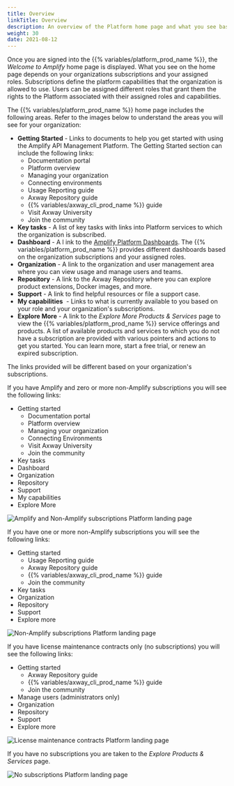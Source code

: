 ```yaml
---
title: Overview
linkTitle: Overview
description: An overview of the Platform home page and what you see based on your organizations subscriptions and your assigned roles.
weight: 30
date: 2021-08-12
---
```


Once you are signed into the {{% variables/platform_prod_name %}}, the _Welcome to Amplify_ home page is displayed. What you see on the home page depends on your organizations subscriptions and your assigned roles. Subscriptions define the platform capabilities that the organization is allowed to use. Users can be assigned different roles that grant them the rights to the Platform associated with their assigned roles and capabilities.

The {{% variables/platform_prod_name %}} home page includes the following areas. Refer to the images below to understand the areas you will see for your organization:

* **Getting Started** - Links to documents to help you get started with using the Amplify API Management Platform. The Getting Started section can include the following links:
    * Documentation portal
    * Platform overview
    * Managing your organization
    * Connecting environments
    * Usage Reporting guide
    * Axway Repository guide
    * {{% variables/axway_cli_prod_name %}} guide
    * Visit Axway University
    * Join the community
* **Key tasks** - A list of key tasks with links into Platform services to which the organization is subscribed.
* **Dashboard** - A l ink to the [Amplify Platform Dashboards](/docs/dashboard_guide/the_dashboards/). The {{% variables/platform_prod_name %}} provides different dashboards based on the organization subscriptions and your assigned roles.
* **Organization** - A link to the organization and user management area where you can view usage and manage users and teams.
* **Repository** - A link to the Axway Repository where you can explore product extensions, Docker images, and more.
* **Support** - A link to find helpful resources or file a support case.
* **My capabilities**  - Links to what is currently available to you based on your role and your organization's subscriptions.
* **Explore More** \- A link to the _Explore More Products & Services_ page to view the {{% variables/platform_prod_name %}} service offerings and products. A list of available products and services to which you do not have a subscription are provided with various pointers and actions to get you started. You can learn more, start a free trial, or renew an expired subscription.

The links provided will be different based on your organization's subscriptions.

If you have Amplify and zero or more non-Amplify subscriptions you will see the following links:

* Getting started
    * Documentation portal
    * Platform overview
    * Managing your organization
    * Connecting Environments
    * Visit Axway University
    * Join the community
* Key tasks
* Dashboard
* Organization
* Repository
* Support
* My capabilities
* Explore More

![Amplify and Non-Amplify subscriptions Platform landing page](/Images/amplify_subscriptions.png)

If you have one or more non-Amplify subscriptions you will see the following links:

* Getting started
    * Usage Reporting guide
    * Axway Repository guide
    * {{% variables/axway_cli_prod_name %}} guide
    * Join the community
* Key tasks
* Organization
* Repository
* Support
* Explore more

![Non-Amplify subscriptions Platform landing page](/Images/non_amplify_subscriptions.png)

If you have license maintenance contracts only (no subscriptions) you will see the following links:

* Getting started
    * Axway Repository guide
    * {{% variables/axway_cli_prod_name %}} guide
    * Join the community
* Manage users (administrators only)
* Organization
* Repository
* Support
* Explore more

![License maintenance contracts Platform landing page](/Images/licensed_org_no_subscriptions.png)

If you have no subscriptions you are taken to the _Explore Products & Services_ page.

![No subscriptions Platform landing page](/Images/explore_products_and_services.png)
